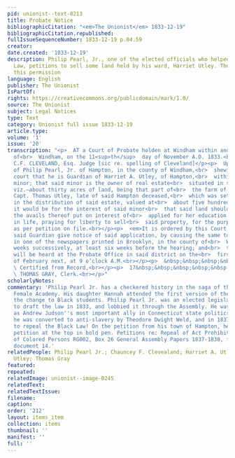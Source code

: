 ```yaml
---
pid: unionist--text-0213
title: Probate Notice
bibliographicCitation: "<em>The Unionist</em> 1833-12-19"
bibliographicCitation.republished: 
fullIssueSequenceNumber: 1833-12-19 p.04.59
creator: 
date.created: '1833-12-19'
description: Philip Pearl, Jr., one of the elected officials who helped pass the Black
  Law, petitions to sell some land held by his ward, Harriet Utley. The court grants
  this permission
language: English
publisher: The Unionist
IsPartOf: 
rights: https://creativecommons.org/publicdomain/mark/1.0/
source: The Unionist
subject: Legal Notices
type: Text
category: Unionist full issue 1833-12-19
article.type: 
volume: '1'
issue: '20'
transcription: "<p>  AT a Court of Probate holden at Windham within and for the district
  of<br>  Windham, on the 11<sup>th</sup>  day of November A.D. 1833.<br></p><p>Present,
  C.F. CLEVELAND, Esq. Judge [sic re. spelling of Cleveland]</p><p>  Upon the petition
  of Philip Pearl, Jr. of Hampton, in the county of Windham,<br>  shewing to this
  court that he is Guardian of Harriet A. Utley, of Hampton,<br>  within said district,
  minor; that said minor is the owner of real estate<br>  situated in said Hampton,
  viz.—about thirty acres of land, being that part of<br>  the farm of her father,
  Capt. Thomas Utley, late of said Hampton deceased,<br>  which was set to said minor,
  in the distribution of said estate, valued at<br>  about five hundred dollars—that
  it would be for the interest of said minor<br>  that said land should be sold and
  the avails thereof put on interest of<br>  applied for her education and advancement
  in life, praying for liberty to sell<br>  said property, for the purposes aforesaid,
  as per petition on file.<br></p><p>  <em>It is ordered by this Court,</em>  That
  said Guardian give notice of said application, by causing the same to be<br>  published
  in one of the newspapers printed in Brooklyn, in the county of<br>  Windham, three
  weeks successively, at least six weeks before the hearing; and<br>  that said petition
  will be heard at the Probate Office in said district on the<br>  first 2d Monday
  of February next, at 9 o’clock A.M.<br></p><p>  &nbsp;&nbsp;&nbsp;&nbsp;&nbsp;&nbsp;&nbsp;&nbsp;&nbsp;&nbsp;&nbsp;&nbsp;&nbsp;&nbsp;&nbsp;&nbsp;&nbsp;&nbsp;&nbsp;&nbsp;&nbsp;&nbsp;&nbsp;<br>
  \ Certified from Record,<br></p><p>  17&nbsp;&nbsp;&nbsp;&nbsp;&nbsp;&nbsp;&nbsp;&nbsp;&nbsp;&nbsp;&nbsp;&nbsp;&nbsp;&nbsp;&nbsp;&nbsp;&nbsp;&nbsp;&nbsp;&nbsp;&nbsp;&nbsp;&nbsp;&nbsp;&nbsp;&nbsp;&nbsp;&nbsp;&nbsp;&nbsp;&nbsp;&nbsp;&nbsp;&nbsp;&nbsp;&nbsp;&nbsp;&nbsp;&nbsp;&nbsp;&nbsp;&nbsp;&nbsp;<br>
  \ THOMAS GRAY, Clerk.<br></p>"
scholarlyNotes: 
commentary: 'Philip Pearl Jr. has a checkered history in the saga of the Canterbury
  Female Academy. His daughter Hannah attended the first version of the Academy, before
  the change to Black students. Philip Pearl Jr. was an elected legislator who helped
  to draft the law in 1833, and lobbied it through the Assembly. He was perceived
  as Andrew Judson''s most important ally in Connecticut state politics. However,
  he was converted to anti-slavery by Theodore Dwight Weld, and in 1837 led the effort
  to repeal the Black Law! On the petition from his town of Hampton, he signed the
  petition at the top in bold pen. Petitions re: Repeal of Act Prohibiting Education
  of Colored Persons RG002, Box 26 General Assembly Papers 1837-1838, folder #16,
  document 14.'
relatedPeople: Philip Pearl Jr.; Chauncey F. Clevealand; Harriet A. Utley; Thomas
  Utley; Thomas Gray
featured: 
repeated: 
relatedImage: unionist--image-0245
relatedText: 
relatedTextIssue: 
filename: 
caption: 
order: '212'
layout: items_item
collection: items
thumbnail: ''
manifest: ''
full: ''
---
```

